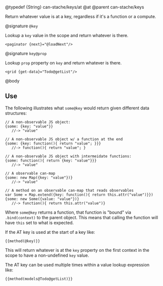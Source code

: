 @typedef {String} can-stache/keys/at @at
@parent can-stache/keys

Return whatever value is at a key, regardless
if it's a function or a compute.


@signature `@key`

Lookup a `key` value in the scope and return whatever is there.

```
<paginator {next}="@loadNext"/>
```

@signature `key@prop`

Lookup `prop` property on `key` and return whatever is there.

```
<grid {get-data}="Todo@getList"/>
```

@body

## Use

The following illustrates what `some@key` would return given
different data structures:


```
// A non-observable JS object:
{some: {key: "value"}}
   //-> "value"

// A non-observable JS object w/ a function at the end
{some: {key: function(){ return "value"; }}}
   //-> function(){ return "value"; }

// A non-observable JS object with intermeidate functions:
{some: function(){ return {key: "value"}}}
   //-> "value"

// A observable can-map
{some: new Map({key: "value"})}
   //-> "value"

// A method on an observable can-map that reads observables
var Some = Map.extend({key: function(){ return this.attr("value")}})
{some: new Some({value: "value"})}
   //-> function(){ return this.attr("value")}
```

Where `some@key` returns a function, that function is "bound" via `.bind(context)`
to the parent object.  This means that calling the function will
have `this` set to what is expected.

If the AT key is used at the start of a key like:

```
{{method(@key)}}
```

This will return whatever is at the `key` property on the first context in the scope
to have a non-undefined `key` value.

The AT key can be used multiple times within a value lookup expression like:

```
{{method(models@Todo@getList)}}
```
